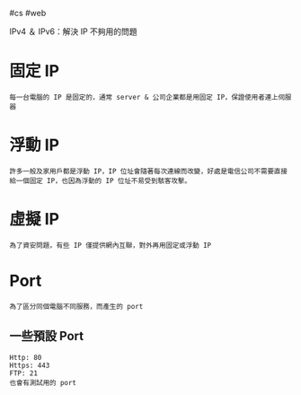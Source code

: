 #cs #web 

IPv4 ＆ IPv6：解決 IP 不夠用的問題

# 固定 IP
	每一台電腦的 IP 是固定的，通常 server & 公司企業都是用固定 IP，保證使用者連上伺服器

# 浮動 IP
	許多一般及家用戶都是浮動 IP，IP 位址會隨著每次連線而改變，好處是電信公司不需要直接給一個固定 IP，也因為浮動的 IP 位址不易受到駭客攻擊。
    
# 虛擬 IP
	為了資安問題，有些 IP 僅提供網內互聯，對外再用固定或浮動 IP
    
# Port
	為了區分同個電腦不同服務，而產生的 port

## 一些預設 Port
    Http: 80
    Https: 443
    FTP: 21
    也會有測試用的 port